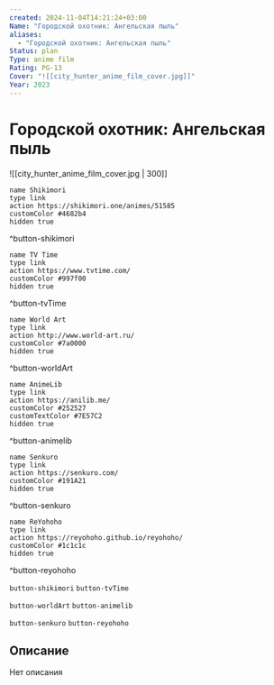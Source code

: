 ```yaml
---
created: 2024-11-04T14:21:24+03:00
Name: "Городской охотник: Ангельская пыль"
aliases:
  - "Городской охотник: Ангельская пыль"
Status: plan
Type: anime film
Rating: PG-13
Cover: "![[city_hunter_anime_film_cover.jpg]]"
Year: 2023
---
```


# Городской охотник: Ангельская пыль

![[city_hunter_anime_film_cover.jpg | 300]]

```button
name Shikimori
type link
action https://shikimori.one/animes/51585
customColor #4682b4
hidden true
```
^button-shikimori

```button
name TV Time
type link
action https://www.tvtime.com/
customColor #997f00
hidden true
```
^button-tvTime

```button
name World Art
type link
action http://www.world-art.ru/
customColor #7a0000
hidden true
```
^button-worldArt

```button
name AnimeLib
type link
action https://anilib.me/
customColor #252527
customTextColor #7E57C2
hidden true
```
^button-animelib

```button
name Senkuro
type link
action https://senkuro.com/
customColor #191A21
hidden true
```
^button-senkuro

```button
name ReYohoho
type link
action https://reyohoho.github.io/reyohoho/
customColor #1c1c1c
hidden true
```
^button-reyohoho

`button-shikimori` `button-tvTime`

`button-worldArt` `button-animelib`

`button-senkuro` `button-reyohoho`

## Описание

Нет описания
